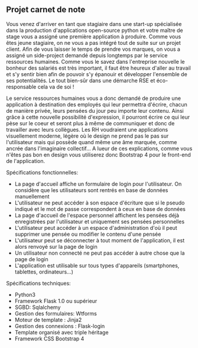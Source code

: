 ## Projet carnet de note

Vous venez d'arriver en tant que stagiaire dans une start-up spécialisée dans la production d'applications open-source python et votre maître de stage vous a assigné une première application à produire. Comme vous êtes jeune stagiaire, on ne vous a pas intégré tout de suite sur un projet client. Afin de vous laisser le temps de prendre vos marques, on vous a assigné un side-project demandé depuis longtemps par le service ressources humaines. Comme vous le savez dans l'entreprise nouvelle le bonheur des salariés est très important, il faut être heureux d'aller au travail et s'y sentir bien afin de pouvoir s'y épanouir et développer l'ensemble de ses potentialités. Le tout bien-sûr dans une démarche RSE et éco-responsable cela va de soi !

Le service ressources humaines vous a donc demandé de produire une application à destination des employés qui leur permettra d'écrire, chacun de manière privée, leurs pensées du jour peu importe leur contenu. Ainsi grâce à cette nouvelle possibilité d'expression, il pourront écrire ce qui leur pèse sur le coeur et seront plus à même de communiquer et donc de travailler avec leurs collègues. Les RH voudraient une applications visuellement moderne, légère où le design ne prend pas le pas sur l'utilisateur mais qui possède quand même une âme marquée, comme ancrée dans l'imaginaire collectif... A lueur de ces explications, comme vous n'êtes pas bon en design vous utiliserez donc Bootstrap 4 pour le front-end de l'application.

Spécifications fonctionnelles:
- La page d'accueil affiche un formulaire de login pour l'utilisateur. On considère que les utilisateurs sont rentrés en base de données manuellement
- L'utilisateur ne peut accéder à son espace d'écriture que si le pseudo indiqué et le mot de passe correspondent à ceux en base de données
- La page d'accueil de l'espace personnel affichent les pensées déjà enregistrées par l'utilisateur et uniquement ses pensées personnelles
- L'utilisateur peut accéder à un espace d'administration d'où il peut supprimer une pensée ou modifier le contenu d'une pensée
- L'utilisateur peut se déconnecter à tout moment de l'application, il est alors renvoyé sur la page de login
- Un utilisateur non connecté ne peut pas accéder à autre chose que la page de login
- L'application est utilisable sur tous types d'appareils (smartphones, tablettes, ordinateurs...)

Spécifications techniques:
- Python3
- Framework Flask 1.0 ou supérieur
- SGBD: Sqlalchemy
- Gestion des formulaires: Wtforms
- Moteur de template : Jinja2
- Gestion des connexions : Flask-login
- Template organisé avec triple héritage
- Framework CSS Bootstrap 4
